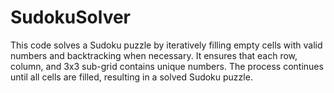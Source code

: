 # SudokuSolver
This code solves a Sudoku puzzle by iteratively filling empty cells with valid numbers and backtracking when necessary. It ensures that each row, column, and 3x3 sub-grid contains unique numbers. The process continues until all cells are filled, resulting in a solved Sudoku puzzle.
